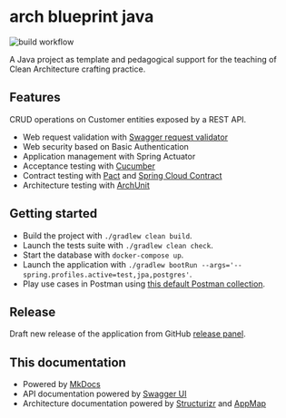 # arch blueprint java
![build workflow](https://github.com/vondacho/arch-blueprint-java/actions/workflows/build.yml/badge.svg)

A Java project as template and pedagogical support for the teaching of Clean Architecture crafting practice.

## Features
CRUD operations on Customer entities exposed by a REST API.

- Web request validation with [Swagger request validator](https://bitbucket.org/atlassian/swagger-request-validator/src/master/)
- Web security based on Basic Authentication
- Application management with Spring Actuator
- Acceptance testing with [Cucumber](https://cucumber.io/docs/cucumber/)
- Contract testing with [Pact](https://docs.pact.io/) and [Spring Cloud Contract](https://softwaremill.com/contract-testing-spring-cloud-contract/)
- Architecture testing with [ArchUnit](https://www.archunit.org/motivation)

## Getting started
- Build the project with `./gradlew clean build`.
- Launch the tests suite with `./gradlew clean check`.
- Start the database with `docker-compose up`.
- Launch the application with `./gradlew bootRun --args='--spring.profiles.active=test,jpa,postgres'`.
- Play use cases in Postman using [this default Postman collection](https://vondacho.github.io/arch-blueprint-java/postman/postman_collection.json).

## Release
Draft new release of the application from GitHub [release panel](https://github.com/vondacho/arch-blueprint-java/releases).

## This documentation
- Powered by [MkDocs](https://www.mkdocs.org/getting-started/)
- API documentation powered by [Swagger UI](https://swagger.io/tools/swagger-ui/)
- Architecture documentation powered by [Structurizr](https://structurizr.com/) and [AppMap](https://appmap.io/docs/appmap-overview.html)

